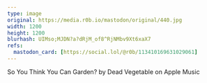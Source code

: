 ```yaml
---
type: image
original: https://media.r0b.io/mastodon/original/440.jpg
width: 1200
height: 1200
blurhash: UIMso;MJDN?a?dRjM_of8^RjNMbv9Xt6xaX7
refs:
  mastodon_card: [https://social.lol/@r0b/113410169631029061]
---
```


So You Think You Can Garden? by Dead Vegetable on Apple Music
